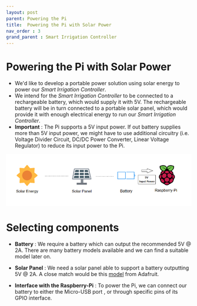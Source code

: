 ```yaml
---
layout: post
parent: Powering the Pi
title:  Powering the Pi with Solar Power
nav_order : 3
grand_parent : Smart Irrigation Controller
---
```



# Powering the Pi with Solar Power

- We'd like to develop a portable power solution using solar energy to power our *Smart Irrigation Controller*.
- We intend for the *Smart Irrigation Controller* to be connected to a rechargeable battery, which would supply it with 5V. The rechargeable battery will be in turn connected to a portable solar panel, which would provide it with enough electrical energy to run our *Smart Irrigation Controller*.
- **Important** : The Pi supports a 5V input power. If out battery supplies more than 5V input power, we might have to use additional circuitry (i.e. Voltage Divider Circuit, DC/DC Power Converter, Linear Voltage Regulator) to reduce its input power to the Pi.

![Solar Energy Solution Diagram](../../../assets/images/Diagram-Solar-Energy.PNG)

# Selecting components

- **Battery** : We require a battery which can output the recommended 5V @ 2A. There are many battery models available and we can find a suitable model later on.
- **Solar Panel** : We need a solar panel able to support a battery outputting 5V @ 2A. A close match would be this [model](https://www.adafruit.com/product/2747) from Adafruit.

- **Interface with the Raspberry-Pi** :  To power the Pi, we can connect our battery to either the Micro-USB port , or through specific pins of its GPIO interface.